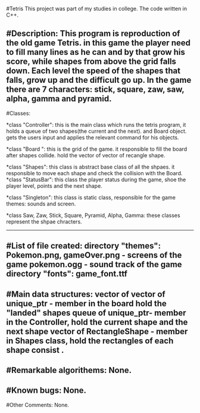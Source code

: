 #Tetris 
This project was part of my studies in college. The code written in C++. 

#Description: 
This program is reproduction of the old game Tetris. in this game the player need to fill many lines as he can and by that grow
his score, while shapes from above the grid falls down. Each level the speed of the shapes that falls, grow up and the difficult
go up. In the game there are 7 characters: stick, square, zaw, saw, alpha, gamma and pyramid.
-------------------------------------------------------------------------------------------------------------------------------------------
#Classes:

*class "Controller": this is the main class which runs the tetris program, it holds a queue of two shapes(the current and the next).
		and Board object. gets the users input and applies the relevant command for his objects.

*class "Board ": this is the grid of the game. it responsible to fill the board after shapes collide. 
	         hold the vector of vector of recangle shape.

*class "Shapes": this class is abstract base class of all the shpaes. it responsible to move each shape and check the collision with 
	          the Board.
*class "StatusBar": this class the player status during the game, shoe the player level, points and the next shape.

*class "Singleton": this class is static class, responsible for the game themes: sounds and screen.

*class Saw, Zaw, Stick, Square, Pyramid, Alpha, Gamma: these classes represent the shpae chracters. 

-------------------------------------------------------------------------------------------------------------------------------------------
#List of file created:
directory "themes":
Pokemon.png, gameOver.png - screens of the game
pokemon.ogg - sound track of the game
directory "fonts":
game_font.ttf 
-------------------------------------------------------------------------------------------------------------------------------------------
#Main data structures:
vector of vector of unique_ptr<RectangleShape> - member in the board hold the "landed" shapes
queue of unique_ptr<Shape>- member in the Controller, hold the current shape and the next shape
vector of RectangleShape - member in Shapes class, hold the rectangles of each shape consist .
 -------------------------------------------------------------------------------------------------------------------------------------------
#Remarkable algorithems:
None.
-------------------------------------------------------------------------------------------------------------------------------------------
#Known bugs:
None.
-------------------------------------------------------------------------------------------------------------------------------------------
#Other Comments:
None.


